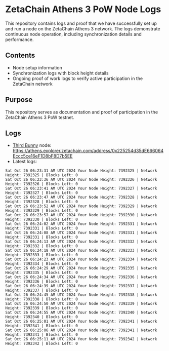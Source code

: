 # ZetaChain Athens 3 PoW Node Logs
This repository contains logs and proof that we have successfully set up and run a node on the ZetaChain Athens 3 network. The logs demonstrate continuous node operation, including synchronization details and performance.

## Contents
- Node setup information
- Synchronization logs with block height details
- Ongoing proof of work logs to verify active participation in the ZetaChain network

## Purpose
This repository serves as documentation and proof of participation in the ZetaChain Athens 3 PoW testnet.

## Logs

- [Third Bunny](https://thirdbunny.xyz/) node: https://athens.explorer.zetachain.com/address/0x225254d35dE666064Eccc5ce16eF1D8bF8D7b5EE
- Latest logs:
```
Sat Oct 26 06:23:31 AM UTC 2024 Your Node Height: 7392325 | Network Height: 7392325 | Blocks Left: 0
Sat Oct 26 06:23:36 AM UTC 2024 Your Node Height: 7392326 | Network Height: 7392326 | Blocks Left: 0
Sat Oct 26 06:23:41 AM UTC 2024 Your Node Height: 7392327 | Network Height: 7392327 | Blocks Left: 0
Sat Oct 26 06:23:47 AM UTC 2024 Your Node Height: 7392328 | Network Height: 7392328 | Blocks Left: 0
Sat Oct 26 06:23:52 AM UTC 2024 Your Node Height: 7392329 | Network Height: 7392329 | Blocks Left: 0
Sat Oct 26 06:23:57 AM UTC 2024 Your Node Height: 7392330 | Network Height: 7392330 | Blocks Left: 0
Sat Oct 26 06:24:02 AM UTC 2024 Your Node Height: 7392331 | Network Height: 7392331 | Blocks Left: 0
Sat Oct 26 06:24:08 AM UTC 2024 Your Node Height: 7392331 | Network Height: 7392331 | Blocks Left: 0
Sat Oct 26 06:24:13 AM UTC 2024 Your Node Height: 7392332 | Network Height: 7392332 | Blocks Left: 0
Sat Oct 26 06:24:18 AM UTC 2024 Your Node Height: 7392333 | Network Height: 7392333 | Blocks Left: 0
Sat Oct 26 06:24:23 AM UTC 2024 Your Node Height: 7392334 | Network Height: 7392334 | Blocks Left: 0
Sat Oct 26 06:24:29 AM UTC 2024 Your Node Height: 7392335 | Network Height: 7392335 | Blocks Left: 0
Sat Oct 26 06:24:34 AM UTC 2024 Your Node Height: 7392336 | Network Height: 7392336 | Blocks Left: 0
Sat Oct 26 06:24:39 AM UTC 2024 Your Node Height: 7392337 | Network Height: 7392337 | Blocks Left: 0
Sat Oct 26 06:24:45 AM UTC 2024 Your Node Height: 7392338 | Network Height: 7392338 | Blocks Left: 0
Sat Oct 26 06:24:50 AM UTC 2024 Your Node Height: 7392339 | Network Height: 7392339 | Blocks Left: 0
Sat Oct 26 06:24:55 AM UTC 2024 Your Node Height: 7392340 | Network Height: 7392340 | Blocks Left: 0
Sat Oct 26 06:25:01 AM UTC 2024 Your Node Height: 7392341 | Network Height: 7392341 | Blocks Left: 0
Sat Oct 26 06:25:06 AM UTC 2024 Your Node Height: 7392341 | Network Height: 7392341 | Blocks Left: 0
Sat Oct 26 06:25:11 AM UTC 2024 Your Node Height: 7392342 | Network Height: 7392342 | Blocks Left: 0
```
